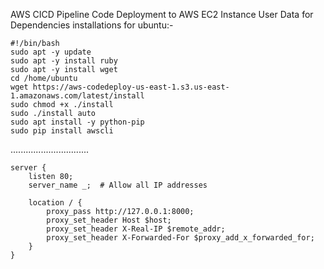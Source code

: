 AWS CICD Pipeline Code Deployment to AWS EC2 Instance
User Data for Dependencies installations for ubuntu:-
~~~
#!/bin/bash
sudo apt -y update
sudo apt -y install ruby
sudo apt -y install wget
cd /home/ubuntu
wget https://aws-codedeploy-us-east-1.s3.us-east-1.amazonaws.com/latest/install
sudo chmod +x ./install
sudo ./install auto
sudo apt install -y python-pip
sudo pip install awscli

~~~

...............................
~~~
server {
    listen 80;
    server_name _;  # Allow all IP addresses

    location / {
        proxy_pass http://127.0.0.1:8000;
        proxy_set_header Host $host;
        proxy_set_header X-Real-IP $remote_addr;
        proxy_set_header X-Forwarded-For $proxy_add_x_forwarded_for;
    }
}

